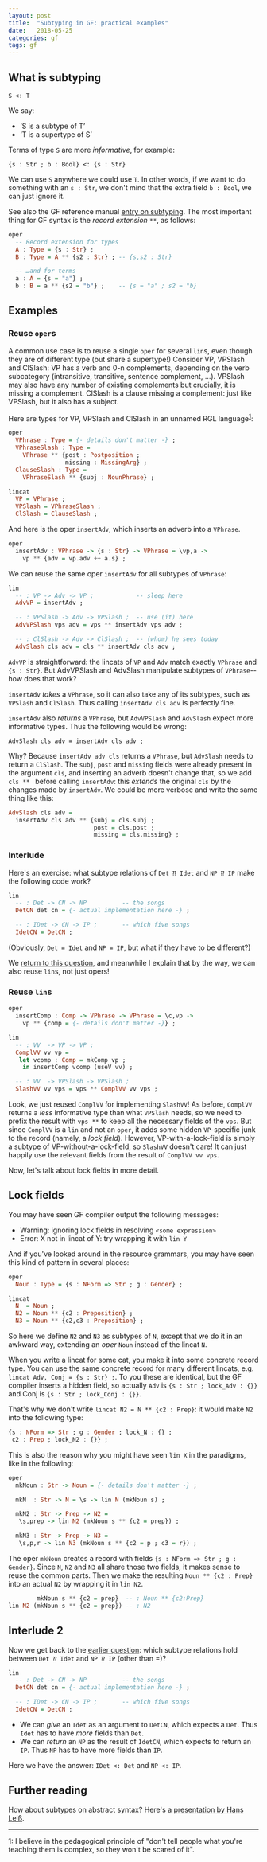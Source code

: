 ```yaml
---
layout: post
title:  "Subtyping in GF: practical examples"
date:   2018-05-25
categories: gf
tags: gf
---
```





## What is subtyping

`S <: T`

We say:

- ‘S is a subtype of T’
- ‘T is a supertype of S’

Terms of type `S` are more *informative*, for example:

`{s : Str ; b : Bool} <: {s : Str}`

We can use `S` anywhere we could use `T`. In other words, if we want
to do something with an `s : Str`, we don't mind that the extra field
`b : Bool`, we can just ignore it.

See also the GF reference manual
[entry on subtyping](http://www.grammaticalframework.org/doc/gf-refman.html#toc41).
The most important thing for GF syntax is the *record extension* `**`, as follows:


```haskell
oper
  -- Record extension for types
  A : Type = {s : Str} ;
  B : Type = A ** {s2 : Str} ; -- {s,s2 : Str}

  -- …and for terms
  a : A = {s = "a"} ;
  b : B = a ** {s2 = "b"} ;    -- {s = "a" ; s2 = "b}
```

## Examples


### Reuse `oper`s

A common use case is to reuse a single `oper` for several `lin`s, even
though they are of different type (but share a supertype!)
Consider VP, VPSlash and ClSlash: VP has a verb and 0-n complements,
depending on the verb subcategory (intransitive, transitive, sentence
complement, …). VPSlash may also have any number of existing
complements but crucially, it is missing a complement. ClSlash is a
clause missing a complement: just like VPSlash, but it also has a
subject.

Here are types for VP, VPSlash and ClSlash in an unnamed RGL
language<sup>[1](#ok-its-basque)</sup>:


```haskell
oper
  VPhrase : Type = {- details don't matter -} ;
  VPhraseSlash : Type =
    VPhrase ** {post : Postposition ;
                missing : MissingArg} ;
  ClauseSlash : Type =
    VPhraseSlash ** {subj : NounPhrase} ;

lincat
  VP = VPhrase ;
  VPSlash = VPhraseSlash ;
  ClSlash = ClauseSlash ;
```

And here is the oper `insertAdv`, which inserts an adverb into a `VPhrase`.

```haskell
oper
  insertAdv : VPhrase -> {s : Str} -> VPhrase = \vp,a ->
    vp ** {adv = vp.adv ++ a.s} ;
```

We can reuse the same oper `insertAdv` for all subtypes of `VPhrase`:

```haskell
lin
  -- : VP -> Adv -> VP ;            -- sleep here
  AdvVP = insertAdv ;

  -- : VPSlash -> Adv -> VPSlash ;  -- use (it) here
  AdvVPSlash vps adv = vps ** insertAdv vps adv ;

  -- : ClSlash -> Adv -> ClSlash ;  -- (whom) he sees today
  AdvSlash cls adv = cls ** insertAdv cls adv ;
```

`AdvVP` is straightforward: the lincats of `VP` and `Adv` match
exactly `VPhrase` and `{s : Str}`.
But AdvVPSlash and AdvSlash manipulate subtypes of `VPhrase`--how
does that work?

`insertAdv` *takes* a `VPhrase`, so it can also take
any of its subtypes, such as `VPSlash` and `ClSlash`. Thus calling
`insertAdv cls adv` is perfectly fine.

`insertAdv` also *returns* a `VPhrase`, but `AdvVPSlash` and
  `AdvSlash` expect more informative types. Thus the following would
  be wrong:

<div class="language-haskell highlighter-rouge"><div
class="highlight">
<pre class="highlight"><code><span class="err">ΑdvSlash cls adv = insertAdv cls adv ;</span></code></pre></div></div>


Why? Because `insertAdv adv cls` returns a `VPhrase`, but `AdvSlash`
needs to return a `ClSlash`. The `subj`, `post` and `missing` fields were
already present in the argument `cls`, and inserting an adverb doesn't
change that, so we add `cls ** ` before calling `insertAdv`: this
*extends* the original `cls` by the changes made by `insertAdv`. We
could be more verbose and write the same thing like this:

```haskell
AdvSlash cls adv =
  insertAdv cls adv ** {subj = cls.subj ;
                        post = cls.post ;
                        missing = cls.missing} ;
```

### Interlude

Here's an exercise: what subtype relations of `Det ⁇ Idet` and `NP ⁇
IP` make the following code work?

```haskell
lin
  -- : Det -> CN -> NP          -- the songs
  DetCN det cn = {- actual implementation here -} ;

  -- : IDet -> CN -> IP ;       -- which five songs
  IdetCN = DetCN ;
```

(Obviously, `Det = Idet` and `NP = IP`, but what if they have to be different?)

We [return to this question](#interlude-2), and meanwhile I explain that by the way,
we can also reuse `lin`s, not just opers!

### Reuse `lin`s


```haskell
oper
  insertComp : Comp -> VPhrase -> VPhrase = \c,vp ->
    vp ** {comp = {- details don't matter -}} ;

lin
  -- : VV  -> VP -> VP ;
  ComplVV vv vp =
   let vcomp : Comp = mkComp vp ;
    in insertComp vcomp (useV vv) ;

  -- : VV  -> VPSlash -> VPSlash ;
  SlashVV vv vps = vps ** ComplVV vv vps ;
```

Look, we just reused `ComplVV` for implementing `SlashVV`! As before,
`ComplVV` returns a *less* informative type than what `VPSlash` needs,
so we need to prefix the result with `vps **` to keep all the necessary
fields of the `vps`.
But since `ComplVV` is a `lin` and not an `oper`, it adds some hidden
`VP`-specific junk to the record (namely, a *lock field*). However,
VP-with-a-lock-field is simply a subtype of VP-without-a-lock-field,
so `SlashVV` doesn't care! It can just happily use the relevant
fields from the result of `ComplVV vv vps`.

Now, let's talk about lock fields in more detail.

## Lock fields

You may have seen GF compiler output the following messages:

* Warning: ignoring lock fields in resolving `<some expression>`
* Error: X not in lincat of Y: try wrapping it with `lin Y`

And if you've looked around in the resource grammars, you may have seen this kind of pattern in several places:

```haskell
oper
  Noun : Type = {s : NForm => Str ; g : Gender} ;

lincat
  N  = Noun ;
  N2 = Noun ** {c2 : Preposition} ;
  N3 = Noun ** {c2,c3 : Preposition} ;
```

So here we define `N2` and `N3` as subtypes of `N`, except that we do
it in an awkward way, extending an *oper* `Noun` instead of the lincat
`N`.

When you write a lincat for some cat, you make it into some concrete
record type. You can use the same concrete record for many different
lincats, e.g. `lincat Adv, Conj = {s : Str} ;`.
To you these are identical, but the GF compiler inserts a hidden field,
so actually `Adv` is `{s : Str ; lock_Adv : {}}` and Conj is `{s : Str ; lock_Conj : {}}`.

That's why we don't write `lincat N2 = N ** {c2 : Prep}`: it would
make `N2` into the following type:

```haskell
{s : NForm => Str ; g : Gender ; lock_N : {} ;
 c2 : Prep ; lock_N2 : {}} ;
```

This is also the reason why you might have seen `lin X` in the
paradigms, like in the following:

```haskell
oper
  mkNoun : Str -> Noun = {- details don't matter -} ;

  mkN  : Str -> N = \s -> lin N (mkNoun s) ;

  mkN2 : Str -> Prep -> N2 =
   \s,prep -> lin N2 (mkNoun s ** {c2 = prep}) ;

  mkN3 : Str -> Prep -> N3 =
   \s,p,r -> lin N3 (mkNoun s ** {c2 = p ; c3 = r}) ;
```

The oper `mkNoun` creates a record with fields `{s : NForm => Str ; g : Gender}`.
Since `N`, `N2` and `N3` all share those two fields, it makes sense to
reuse the common parts. Then we make the resulting `Noun ** {c2 :
Prep}` into an actual `N2` by wrapping it in `lin N2`.

```haskell
        mkNoun s ** {c2 = prep}  -- : Noun ** {c2:Prep}
lin N2 (mkNoun s ** {c2 = prep}) -- : N2
```
<!--
TODO: include this gotcha.

Consider an oper like this:

```haskell
oper compoundN : Str -> N -> N ;
```
This is the expected use of such an oper.

```haskell
lin foobar_1_N = compoundN "foo" bar_N ;
```

But if we have more lincats that are the same as N's lincat, we can abuse the `compoundN` oper and apply it to them.

```
lincat N, CN = ResXxx.Noun ;
lin foobar_2_N = compoundN "foo" (mkCN bar_N) ;
```

Why is that? Because some parts of GF actually ignore the lock fields. But this is actually sensitive to the types being otherwise 100% same. If we do this, then `foobar_2_N` stops working.

```
lincat
  N = ResXxx.Noun ;
  CN = ResXxx.Noun ** {someField : Str} ;
lin foobar_2_N = compoundN "foo" (mkCN bar_N) ; -- this doesn't work
```

As long as N is the supertype of CN, it can still work if we just annotate the CN explicitly: "treat this as if it was a N".

```
lincat
  N = ResXxx.Noun ;
  CN = ResXxx.Noun ** {someField : Str} ;
lin foobar_2_N = compoundN "foo" <mkCN bar_N : N> ; -- this should work (TODO test)
```

-->

## Interlude 2

Now we get back to the [earlier question](#interlude): which subtype relations hold between `Det ⁇ Idet` and `NP ⁇ IP` (other than =)?

```haskell
lin
  -- : Det -> CN -> NP          -- the songs
  DetCN det cn = {- actual implementation here -} ;

  -- : IDet -> CN -> IP ;       -- which five songs
  IdetCN = DetCN ;
```

* We can *give* an `Idet` as an argument to `DetCN`, which expects a `Det`. Thus `Idet` has to have *more* fields than `Det`.
* We can *return* an `NP` as the result of `IdetCN`, which expects to return an `IP`. Thus `NP` has to have more fields than `IP`.

Here we have the answer: `IDet <: Det` and `NP <: IP`.

## Further reading

How about subtypes on abstract syntax? Here's a [presentation by Hans Leiß](http://school.grammaticalframework.org/2015/slides/hans-gf-subtyping.pdf).


---

<a name="ok-its-basque">1</a>: I believe in the pedagogical principle of "don't tell
people what you're teaching them is complex, so they won't be scared of it".
